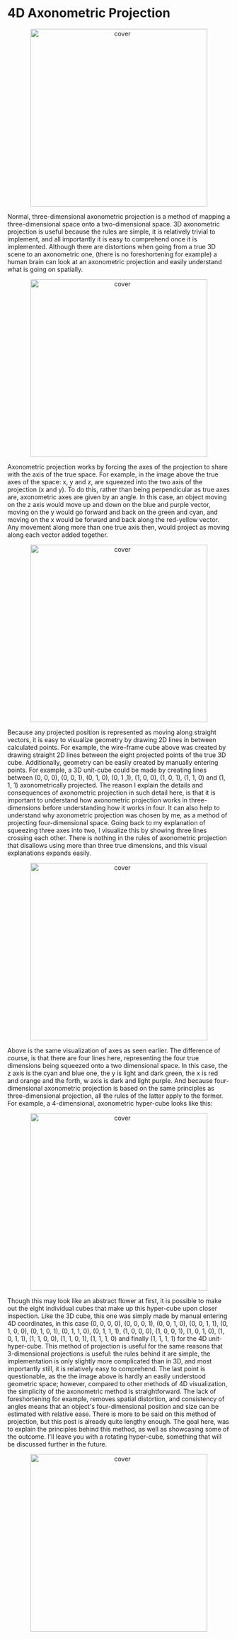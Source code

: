 # 4D Axonometric Projection

<p align="center"><img alt="cover" width=400 height = 400 src="https://raw.githubusercontent.com/JonasPKnoch/4DAxonometric-/main/Images/cover.png"></p>

Normal, three-dimensional axonometric projection is a method of mapping a three-dimensional space onto a two-dimensional space. 3D axonometric projection is useful because the rules are simple, it is relatively trivial to implement, and all importantly it is easy to comprehend once it is implemented. Although there are distortions when going from a true 3D scene to an axonometric one, (there is no foreshortening for example) a human brain can look at an axonometric projection and easily understand what is going on spatially.

<p align="center"><img alt="cover" width=400 height = 400 src="https://raw.githubusercontent.com/JonasPKnoch/4DAxonometric-/main/Images/axis3D.png"></p>

Axonometric projection works by forcing the axes of the projection to share with the axis of the true space. For example, in the image above the true axes of the space: x, y and z, are squeezed into the two axis of the projection (x and y). To do this, rather than being perpendicular as true axes are, axonometric axes are given by an angle. In this case, an object moving on the z axis would move up and down on the blue and purple vector, moving on the y would go forward and back on the green and cyan, and moving on the x would be forward and back along the red-yellow vector. Any movement along more than one true axis then, would project as moving along each vector added together.

<p align="center"><img alt="cover" width=400 height = 400 src="https://raw.githubusercontent.com/JonasPKnoch/4DAxonometric-/main/Images/cube3D.png"></p>

Because any projected position is represented as moving along straight vectors, it is easy to visualize geometry by drawing 2D lines in between calculated points. For example, the wire-frame cube above was created by drawing straight 2D lines between the eight projected points of the true 3D cube. Additionally, geometry can be easily created by manually entering points. For example, a 3D unit-cube could be made by creating lines between (0, 0, 0), (0, 0, 1), (0, 1, 0), (0, 1 ,1), (1, 0, 0), (1, 0, 1), (1, 1, 0) and (1, 1, 1) axonometrically projected.
The reason I explain the details and consequences of axonometric projection in such detail here, is that it is important to understand how axonometric projection works in three-dimensions before understanding how it works in four. It can also help to understand why axonometric projection was chosen by me, as a method of projecting four-dimensional space. Going back to my explanation of squeezing three axes into two, I visualize this by showing three lines crossing each other. There is nothing in the rules of axonometric projection that disallows using more than three true dimensions, and this visual explanations expands easily.

<p align="center"><img alt="cover" width=400 height = 400 src="https://1.bp.blogspot.com/-H7ZGjsg9xuA/XdtNrG_LjNI/AAAAAAAAALQ/XE1JUJ6aR24P-SwLtW66sBl8vEYwXbaYgCLcBGAsYHQ/s1600/axis4D.png"></p>

Above is the same visualization of axes as seen earlier. The difference of course, is that there are four lines here, representing the four true dimensions being squeezed onto a two dimensional space. In this case, the z axis is the cyan and blue one, the y is light and dark green, the x is red and orange and the forth, w axis is dark and light purple. And because four-dimensional axonometric projection is based on the same principles as three-dimensional projection, all the rules of the latter apply to the former. For example, a 4-dimensional, axonometric hyper-cube looks like this:

<p align="center"><img alt="cover" width=400 height = 400 src="https://raw.githubusercontent.com/JonasPKnoch/4DAxonometric-/main/Images/cube4D.png"></p>

Though this may look like an abstract flower at first, it is possible to make out the eight individual cubes that make up this hyper-cube upon closer inspection. Like the 3D cube, this one was simply made by manual entering 4D coordinates, in this case (0, 0, 0, 0), (0, 0, 0, 1), (0, 0, 1, 0), (0, 0, 1, 1), (0, 1, 0, 0), (0, 1, 0, 1), (0, 1, 1, 0), (0, 1, 1, 1), (1, 0, 0, 0), (1, 0, 0, 1), (1, 0, 1, 0), (1, 0, 1, 1), (1, 1, 0, 0), (1, 1, 0, 1), (1, 1, 1, 0) and finally (1, 1, 1, 1) for the 4D  unit-hyper-cube.
This method of projection is useful for the same reasons that 3-dimensional projections is useful: the rules behind it are simple, the implementation is only slightly more complicated than in 3D, and most importantly still, it is relatively easy to comprehend. The last point is questionable, as the the image above is hardly an easily understood geometric space; however, compared to other methods of 4D visualization, the simplicity of the axonometric method is straightforward. The lack of foreshortening for example, removes spatial distortion, and consistency of angles means that an object's four-dimensional position and size can be estimated with relative ease.
There is more to be said on this method of projection, but this post is already quite lengthy enough. The goal here, was to explain the principles behind this method, as well as showcasing some of the outcome. I'll leave you with a rotating hyper-cube, something that will be discussed further in the future.

<p align="center"><img alt="cover" width=400 height = 400 src="https://raw.githubusercontent.com/JonasPKnoch/4DAxonometric-/main/Images/rot.gif"></p>
